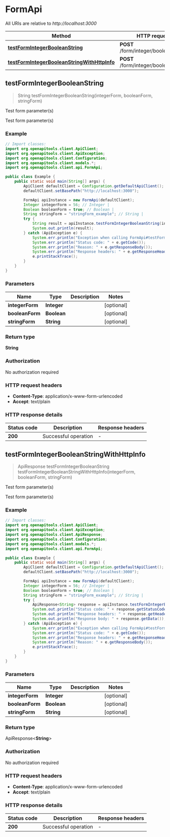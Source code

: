 # FormApi

All URIs are relative to *http://localhost:3000*

| Method | HTTP request | Description |
|------------- | ------------- | -------------|
| [**testFormIntegerBooleanString**](FormApi.md#testFormIntegerBooleanString) | **POST** /form/integer/boolean/string | Test form parameter(s) |
| [**testFormIntegerBooleanStringWithHttpInfo**](FormApi.md#testFormIntegerBooleanStringWithHttpInfo) | **POST** /form/integer/boolean/string | Test form parameter(s) |



## testFormIntegerBooleanString

> String testFormIntegerBooleanString(integerForm, booleanForm, stringForm)

Test form parameter(s)

Test form parameter(s)

### Example

```java
// Import classes:
import org.openapitools.client.ApiClient;
import org.openapitools.client.ApiException;
import org.openapitools.client.Configuration;
import org.openapitools.client.models.*;
import org.openapitools.client.api.FormApi;

public class Example {
    public static void main(String[] args) {
        ApiClient defaultClient = Configuration.getDefaultApiClient();
        defaultClient.setBasePath("http://localhost:3000");

        FormApi apiInstance = new FormApi(defaultClient);
        Integer integerForm = 56; // Integer | 
        Boolean booleanForm = true; // Boolean | 
        String stringForm = "stringForm_example"; // String | 
        try {
            String result = apiInstance.testFormIntegerBooleanString(integerForm, booleanForm, stringForm);
            System.out.println(result);
        } catch (ApiException e) {
            System.err.println("Exception when calling FormApi#testFormIntegerBooleanString");
            System.err.println("Status code: " + e.getCode());
            System.err.println("Reason: " + e.getResponseBody());
            System.err.println("Response headers: " + e.getResponseHeaders());
            e.printStackTrace();
        }
    }
}
```

### Parameters


| Name | Type | Description  | Notes |
|------------- | ------------- | ------------- | -------------|
| **integerForm** | **Integer**|  | [optional] |
| **booleanForm** | **Boolean**|  | [optional] |
| **stringForm** | **String**|  | [optional] |

### Return type

**String**


### Authorization

No authorization required

### HTTP request headers

- **Content-Type**: application/x-www-form-urlencoded
- **Accept**: text/plain

### HTTP response details
| Status code | Description | Response headers |
|-------------|-------------|------------------|
| **200** | Successful operation |  -  |

## testFormIntegerBooleanStringWithHttpInfo

> ApiResponse<String> testFormIntegerBooleanString testFormIntegerBooleanStringWithHttpInfo(integerForm, booleanForm, stringForm)

Test form parameter(s)

Test form parameter(s)

### Example

```java
// Import classes:
import org.openapitools.client.ApiClient;
import org.openapitools.client.ApiException;
import org.openapitools.client.ApiResponse;
import org.openapitools.client.Configuration;
import org.openapitools.client.models.*;
import org.openapitools.client.api.FormApi;

public class Example {
    public static void main(String[] args) {
        ApiClient defaultClient = Configuration.getDefaultApiClient();
        defaultClient.setBasePath("http://localhost:3000");

        FormApi apiInstance = new FormApi(defaultClient);
        Integer integerForm = 56; // Integer | 
        Boolean booleanForm = true; // Boolean | 
        String stringForm = "stringForm_example"; // String | 
        try {
            ApiResponse<String> response = apiInstance.testFormIntegerBooleanStringWithHttpInfo(integerForm, booleanForm, stringForm);
            System.out.println("Status code: " + response.getStatusCode());
            System.out.println("Response headers: " + response.getHeaders());
            System.out.println("Response body: " + response.getData());
        } catch (ApiException e) {
            System.err.println("Exception when calling FormApi#testFormIntegerBooleanString");
            System.err.println("Status code: " + e.getCode());
            System.err.println("Response headers: " + e.getResponseHeaders());
            System.err.println("Reason: " + e.getResponseBody());
            e.printStackTrace();
        }
    }
}
```

### Parameters


| Name | Type | Description  | Notes |
|------------- | ------------- | ------------- | -------------|
| **integerForm** | **Integer**|  | [optional] |
| **booleanForm** | **Boolean**|  | [optional] |
| **stringForm** | **String**|  | [optional] |

### Return type

ApiResponse<**String**>


### Authorization

No authorization required

### HTTP request headers

- **Content-Type**: application/x-www-form-urlencoded
- **Accept**: text/plain

### HTTP response details
| Status code | Description | Response headers |
|-------------|-------------|------------------|
| **200** | Successful operation |  -  |


